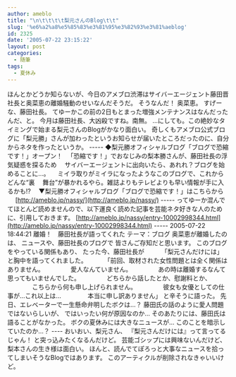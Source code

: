 ```yaml
---
author: ameblo
title: "\n\t\t\t\t梨元さんのBlog\t\t"
slug: '%e6%a2%a8%e5%85%83%e3%81%95%e3%82%93%e3%81%aeblog'
id: 2325
date: '2005-07-22 23:15:22'
layout: post
categories:
  - 随筆
tags:
  - 夏休み
---
```


ほんとかどうか知らないが、今日のアメブロ渋滞はサイバーエージェント藤田晋社長と奥菜恵の離婚騒動のせいなんだそうだ。 そうなんだ！ 奥菜恵。 すげーな、藤田社長。 てゆーかこの前の2日もとまった増強メンテナンスはなんだったんだ、と。 今月は藤田社長、大凶殺ですね。南無。 …にしても。この絶妙なタイミングで始まる梨元さんのBlogがかなり面白い。 奇しくもアメブロ公式ブログに「梨元勝」さんが加わったというお知らせが届いたところだったのに、自分からネタを作ったというか。 ----- ◆梨元勝オフィシャルブログ「ブログで恐縮です！」オープン！ 　「恐縮です！」でおなじみの梨本勝さんが、藤田社長の浮気疑惑を探るため 　サイバーエージェントに出向いたら、あれれ？ブログを始めることに…。 　ミイラ取りがミイラになったようなこのブログで、これからどんな“裏 　舞台”が暴かれるやら。雑誌よりもテレビよりも早い情報が手に入るかも!? 　▼梨元勝オフィシャルブログ「ブログで恐縮です！」はこちらから 　 [http://ameblo.jp/nassy/](http://ameblo.jp/nassy/) ----- ってゆーか混んでてほとんど読めませんので、以下運良く読めた記事を芸能ネタ好きな人のために、引用しておきます。 [http://ameblo.jp/nassy/entry-10002998344.html](http://ameblo.jp/nassy/entry-10002998344.html) ----- 2005-07-22 18:44:21 離婚！　藤田社長が語ってくれた テーマ：ブログ 奥菜恵が離婚したのは、 ニュースや、藤田社長のブログで 皆さんご存知だと思います。 このブログをやっている関係もあり、 たった今、藤田社長が 　　　「梨元さんだけには」 と胸中を語ってくれました。 　　　「前回、取材された女性問題とは全く関係はありません。 　　　　愛人なんていません。 　　　　あの時は離婚するなんて思ってもいませんでした。 　　　　どちらから話したとか、慰謝料とか、 　　　　こちらから何も申し上げられません。 　　　　彼女も女優としての仕事が…これ以上は… 　　　　本当に申し訳ありません」 と辛そうに語った。 先日、エレベーターで一生懸命弁明したボクは…？ 藤田氏の話のように愛人問題ではないらしいが、 ではいったい何が原因なのか… そのあたりには、藤田氏は語ることがなかった。 ボクの夏休みには大きなニュースが… このことを暗示していたのか…？ ---- おいおい、梨元さん、 『梨元さんだけには』って言ってるじゃん！ と突っ込みたくなるんだけど。 芸能ゴシップには興味ないんだけど、梨本さんの生き様は面白い。 ほんと、読んでてぽろっと大事なニュースを拾ってしまいそうなBlogではあります。 このアーティクルが削除されなきゃいいけど。